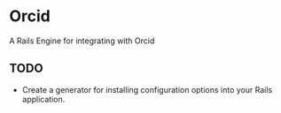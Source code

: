 # Orcid

A Rails Engine for integrating with Orcid

## TODO

* Create a generator for installing configuration options into your Rails application.